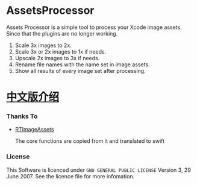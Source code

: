 # AssetsProcessor

Assets Processor is a simple tool to process your Xcode image assets.  Since that the plugins are no longer working.

1. Scale 3x images to 2x.
2. Scale 3x or 2x images to 1x if needs.
3. Upscale 2x images to 3x if needs.
4. Rename file names with the name set in image assets.
5. Show all results of every image set after processing.

[**中文版介绍**](http://www.jianshu.com/p/6d1410687daa)
=======
### Thanks To
- [RTImageAssets](https://github.com/rickytan/RTImageAssets)

	The core functions are copied from it and translated to swift
	
### License

This Software is licenced under `GNU GENERAL PUBLIC LICENSE` Version 3, 29 June 2007. See the licence file for more infomation.
